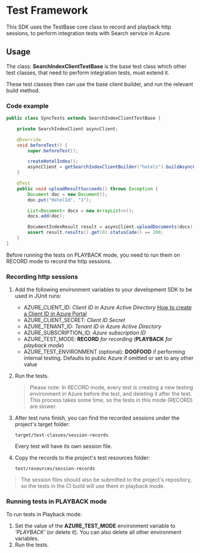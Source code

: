 # Test Framework

This SDK uses the TestBase core class to record and playback http sessions, to perform integration tests with Search service in Azure.

## Usage

The class: **SearchIndexClientTestBase** is the base test class which other test classes, that need to perform integration tests, must extend it.

These test classes then can use the base client builder, and run the relevant build method.

### Code example

```java
public class SyncTests extends SearchIndexClientTestBase {

    private SearchIndexClient asyncClient;

    @Override
    void beforeTest() {
        super.beforeTest();

        createHotelIndex();
        asyncClient = getSearchIndexClientBuilder("hotels").buildAsyncClient();
    }

    @Test
    public void uploadResultSucceeds() throws Exception {
        Document doc = new Document();
        doc.put("HotelId", "1");

        List<Document> docs = new ArrayList<>();
        docs.add(doc);

        DocumentIndexResult result = asyncClient.uploadDocuments(docs).block();
        assert result.results().get(0).statusCode() == 200;
    }
}
```

Before running the tests on PLAYBACK mode, you need to run them on RECORD mode to record the http sessions.

### Recording http sessions

1. Add the following environment variables to your development SDK to be used in JUnit runs:
    * AZURE_CLIENT_ID: *Client ID in Azure Active Directory*
    [How to create a Client ID in Azure Portal](https://docs.microsoft.com/azure/active-directory/develop/quickstart-register-app)
    * AZURE_CLIENT_SECRET: *Client ID Secret*
    * AZURE_TENANT_ID: *Tenant ID in Azure Active Directory*
    * AZURE_SUBSCRIPTION_ID: *Azure subscription ID*
    * AZURE_TEST_MODE: **RECORD** *for recording* (**PLAYBACK** *for playback mode*)
    * AZURE_TEST_ENVIRONMENT (optional): **DOGFOOD** if performing internal testing. Defaults to public Azure if omitted or set to any other value  

2. Run the tests.

    > Please note: In RECORD mode, every test is creating a new testing environment in Azure before the test, and deleting it after the test. This process takes some time, so the tests in this mode (RECORD) are slower.

3. After test runs finish, you can find the recorded sessions under the project's target folder:

    `target/test-classes/session-records`

    Every test will have its own session file.

4. Copy the records to the project's test resources folder:

    `test/resources/session-records`

> The session files should also be submitted to the project's repository, so the tests in the CI build will use them in playback mode.

### Running tests in PLAYBACK mode

To run tests in Playback mode:

1. Set the value of the **AZURE_TEST_MODE** environment variable to *'PLAYBACK'* (or delete it). You can also delete all other environment variables.
2. Run the tests.